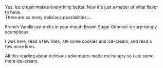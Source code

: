 Yes, ice cream makes everything better.  Now it's just a matter of what flavor to have.  
There are so many delicious possibilities....

French Vanilla just melts in your mouth
Brown Sugar Oatmeal is surprisingly scumptious

I was here, read a few lines, ate some cookies and ice-cream, and read a few more lines.

All this reading about delicious adventures made me hungry so I ate some more ice-cream.
